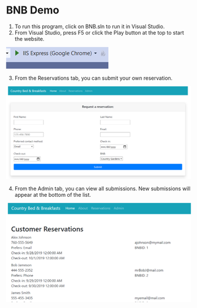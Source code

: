# BNB Demo
1. To run this program, click on BNB.sln to run it in Visual Studio.
2. From Visual Studio, press F5 or click the Play button at the top to start the website.

![Play button in Visual Studio](screenshots/VS_play_button.PNG)

3. From the Reservations tab, you can submit your own reservation. 
 
![Reservation Page](screenshots/reservations.PNG)

4. From the Admin tab, you can view all submissions. New submissions will appear at the bottom of the list.

![Admin page](screenshots/admin.PNG)

